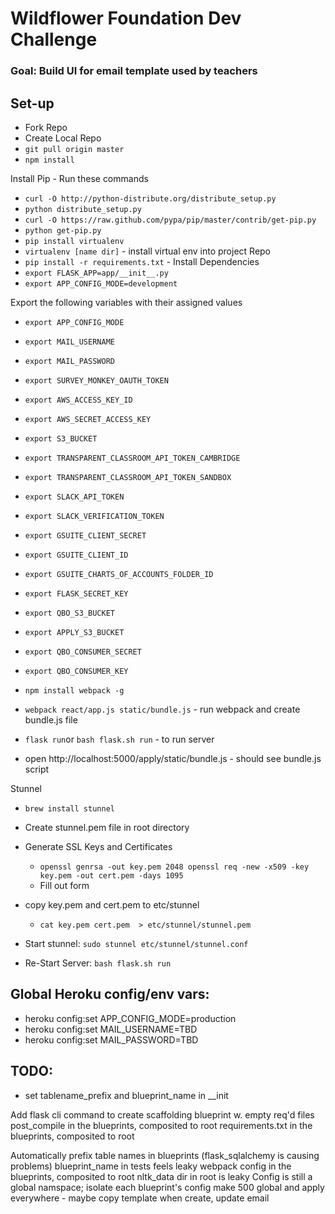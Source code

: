 # Wildflower Foundation Dev Challenge

### Goal: Build UI for email template used by teachers

## Set-up
* Fork Repo
* Create Local Repo
* `git pull origin master`
* `npm install`

Install Pip - Run these commands
* `curl -O http://python-distribute.org/distribute_setup.py`
* `python distribute_setup.py`
* `curl -O https://raw.github.com/pypa/pip/master/contrib/get-pip.py`
* `python get-pip.py`
* `pip install virtualenv`
* `virtualenv [name dir]` - install virtual env into project Repo
* `pip install -r requirements.txt` - Install Dependencies
*  `export FLASK_APP=app/__init__.py`
* `export APP_CONFIG_MODE=development`

Export the following variables with their assigned values
* `export APP_CONFIG_MODE`
* `export MAIL_USERNAME`
* `export MAIL_PASSWORD`
* `export SURVEY_MONKEY_OAUTH_TOKEN`
* `export AWS_ACCESS_KEY_ID`
* `export AWS_SECRET_ACCESS_KEY`
* `export S3_BUCKET`
* `export TRANSPARENT_CLASSROOM_API_TOKEN_CAMBRIDGE`
* `export TRANSPARENT_CLASSROOM_API_TOKEN_SANDBOX`
* `export SLACK_API_TOKEN`
* `export SLACK_VERIFICATION_TOKEN`
* `export GSUITE_CLIENT_SECRET`
* `export GSUITE_CLIENT_ID`
* `export GSUITE_CHARTS_OF_ACCOUNTS_FOLDER_ID`
* `export FLASK_SECRET_KEY`
* `export QBO_S3_BUCKET`
* `export APPLY_S3_BUCKET`
* `export QBO_CONSUMER_SECRET`
* `export QBO_CONSUMER_KEY`

* `npm install webpack -g`
* `webpack react/app.js static/bundle.js` - run webpack and create bundle.js file
* `flask run`or `bash flask.sh run` - to run server
* open http://localhost:5000/apply/static/bundle.js - should see bundle.js script

Stunnel
* `brew install stunnel`
* Create stunnel.pem file in root directory
* Generate SSL Keys and Certificates
  -   `openssl genrsa -out key.pem 2048
      openssl req -new -x509 -key key.pem -out cert.pem -days 1095`
  - Fill out form
* copy key.pem and cert.pem to etc/stunnel
    -  `cat key.pem cert.pem  > etc/stunnel/stunnel.pem`

* Start stunnel:  `sudo stunnel etc/stunnel/stunnel.conf`
* Re-Start Server: `bash flask.sh run`


## Global Heroku config/env vars:

  - heroku config:set APP_CONFIG_MODE=production
  - heroku config:set MAIL_USERNAME=TBD
  - heroku config:set MAIL_PASSWORD=TBD


## TODO:
  - set tablename_prefix and blueprint_name in __init


  Add flask cli command to create scaffolding blueprint w. empty req'd files
  post_compile in the blueprints, composited to root
  requirements.txt in the blueprints, composited to root


  Automatically prefix table names in blueprints (flask_sqlalchemy is causing problems)
  blueprint_name in tests feels leaky
  webpack config in the blueprints, composited to root
  nltk_data dir in root is leaky
  Config is still a global namspace; isolate each blueprint's config
  make 500 global and apply everywhere -  maybe copy template when create, update email
